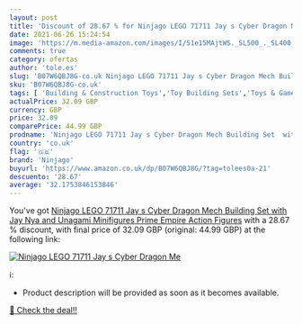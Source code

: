 ```yaml
---
layout: post
title: 'Discount of 28.67 % for Ninjago LEGO 71711 Jay s Cyber Dragon Me'
date: 2021-06-26 15:24:54
image: 'https://m.media-amazon.com/images/I/51e15MAjtWS._SL500_._SL400_.jpg'
comments: true
category: ofertas
author: 'tole.es'
slug: 'B07W6QBJ8G-co.uk Ninjago LEGO 71711 Jay s Cyber Dragon Mech Building Set...'
sku: 'B07W6QBJ8G-co.uk'
tags: [ 'Building & Construction Toys','Toy Building Sets','Toys & Games','Toys Store','lego','ninjago', ]
actualPrice: 32.09 GBP
currency: GBP
price: 32.09
comparePrice: 44.99 GBP
prodname: 'Ninjago LEGO 71711 Jay s Cyber Dragon Mech Building Set  with Jay  Nya and Unagami Minifigures  Prime Empire Action Figures'
country: 'co.uk'
flag: '🇬🇧'
brand: 'Ninjago'
buyurl: 'https://www.amazon.co.uk/dp/B07W6QBJ8G/?tag=tolees0a-21'
descuento: '28.67'
average: '32.1753846153846'
---
```


You've got [Ninjago LEGO 71711 Jay s Cyber Dragon Mech Building Set  with Jay  Nya and Unagami Minifigures  Prime Empire Action Figures](https://www.amazon.co.uk/dp/B07W6QBJ8G/?tag=tolees0a-21) with a  28.67 % discount, with final price of 32.09 GBP (original: 44.99 GBP) at the following link:

[![Ninjago LEGO 71711 Jay s Cyber Dragon Me](https://m.media-amazon.com/images/I/51e15MAjtWS._SL500_._SL400_.jpg)](https://www.amazon.co.uk/dp/B07W6QBJ8G/?tag=tolees0a-21)

ℹ️:

- Product description will be provided as soon as it becomes available.

[🛒 Check the deal!!](https://www.amazon.co.uk/dp/B07W6QBJ8G/?tag=tolees0a-21)
